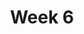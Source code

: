 ---
    title: Week 6
    weekNumber: 6
    days:
      - date: 2021-11-2
        events:
          "**LEC 11**{: .label .label-lecture } k-Means Clustering":
      - date: 2021-11-4
        events:
          "**LEC 12**{: .label .label-lecture } Introduction to Probability; Set Theory":
---